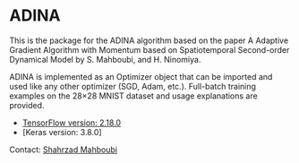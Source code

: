 # ADINA

This is the package for the ADINA algorithm based on the paper A Adaptive Gradient Algorithm with Momentum based on Spatiotemporal Second-order Dynamical Model by S. Mahboubi, and H. Ninomiya.

ADINA is implemented as an Optimizer object that can be imported and used like any other optimizer (SGD, Adam, etc.). 
Full-batch training examples on the 28×28 MNIST dataset and usage explanations are provided.

* [TensorFlow version: 2.18.0](https://github.com/ninomiyalab/ADINA.git)
* [Keras version: 3.8.0]

Contact: [Shahrzad Mahboubi](shaa@info.shonan-it.ac.jp)  
